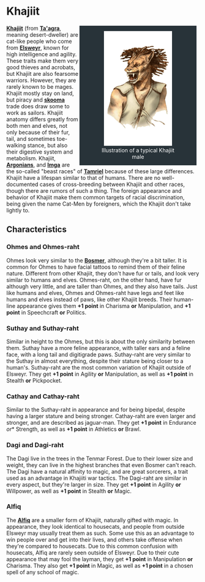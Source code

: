 # Khajiit

<div style="float: right; margin-right: 1%; background: #283339; border: 2px white solid;">
	<figure>
		<center><img src="/uploads/images/races/khajiit.png" height="300" alt="Khajiit">
		<figcaption style="color:white; margin-left: 2%; margin-right: 2%;">Illustration of a typical Khajiit male</figcaption></center>
	</figure>
</div>

**[Khajiit](https://en.uesp.net/wiki/Lore:Khajiit)** (from **[Ta'agra](https://www.imperial-library.info/content/hrafnirs-languages-nordic#Ta'agra)**, meaning desert-dweller) are cat-like people who come from **[Elsweyr](https://en.uesp.net/wiki/Lore:Elsweyr)**, known for high intelligence and agility. These traits make them very good thieves and acrobats, but Khajiit are also fearsome warriors. However, they are rarely known to be mages. Khajiit mostly stay on land, but piracy and **[skooma](https://en.uesp.net/wiki/Lore:Skooma)** trade does draw some to work as sailors. Khajiit anatomy differs greatly from both men and elves, not only because of their fur, tail, and sometimes toe-walking stance, but also their digestive system and metabolism. Khajiit, **[Argonians](https://en.uesp.net/wiki/Lore:Argonian)**, and **[Imga](https://en.uesp.net/wiki/Lore:Khajiit)** are the so-called "beast races" of **[Tamriel](https://en.uesp.net/wiki/Lore:Tamriel)** because of these large differences. Khajiit have a lifespan similar to that of humans. There are no well-documented cases of cross-breeding between Khajiit and other races, though there are rumors of such a thing. The foreign appearance and behavior of Khajiit make them common targets of racial discrimination, being given the name Cat-Men by foreigners, which the Khajiit don't take lightly to.

## Characteristics
### Ohmes and Ohmes-raht
Ohmes look very similar to the **[Bosmer](https://en.uesp.net/wiki/Lore:Bosmer)**, although they're a bit taller. It is common for Ohmes to have facial tattoos to remind them of their feline nature. Different from other Khajiit, they don't have fur or tails, and look very similar to humans and elves. Ohmes-raht, on the other hand, have fur although very little, and are taller than Ohmes, and they also have tails. Just like humans and elves, Ohmes and Ohmes-raht have legs and feet like humans and elves instead of paws, like other Khajiit breeds. Their human-line appearance gives them **+1 point** in Charisma **or** Manipulation, and **+1 point** in Speechcraft **or** Politics.

### Suthay and Suthay-raht
Similar in height to the Ohmes, but this is about the only similarity between them. Suthay have a more feline appearance, with taller ears and a feline face, with a long tail and digitigrade paws. Suthay-raht are very similar to the Suthay in almost everything, despite their stature being closer to a human's. Suthay-raht are the most common variation of Khajiit outside of Elsweyr. They get **+1 point** in Agility **or** Manipulation, as well as **+1 point** in Stealth **or** Pickpocket.

### Cathay and Cathay-raht
Similar to the Suthay-raht in appearance and for being bipedal, despite having a larger stature and being stronger. Cathay-raht are even larger and stronger, and are described as jaguar-man. They get **+1 point** in Endurance *or** Strength, as well as **+1 point** in Athletics **or** Brawl.

### Dagi and Dagi-raht
The Dagi live in the trees in the Tenmar Forest. Due to their lower size and weight, they can live in the highest branches that even Bosmer can't reach. The Dagi have a natural affinity to magic, and are great sorcerers, a trait used as an advantage in Khajiiti war tactics. The Dagi-raht are similar in every aspect, but they're larger in size. They get **+1 point** in Agility **or** Willpower, as well as **+1 point** in Stealth **or** Magic.

### Alfiq
The **[Alfiq](https://en.uesp.net/wiki/Lore:Alfiq)** are a smaller form of Khajiit, naturally gifted with magic. In appearance, they look identical to housecats, and people from outside Elsweyr may usually treat them as such. Some use this as an advantage to win people over and get into their lives, and others take offense when they're compared to housecats. Due to this common confusion with housecats, Alfiq are rarely seen outside of Elsweyr. Due to their cute appearance that may fool the layman, they get **+1 point** in Manipulation  **or** Charisma. They also get **+1 point** in Magic, as well as **+1 point** in a chosen spell of any school of magic.